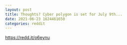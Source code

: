 ```yaml
--- 
layout: post 
title: Thoughts? Cyber polygon is set for July 9th... 
date: 2021-06-23 1624461650 
categories: reddit 
--- 
```

https://redd.it/o6eynu